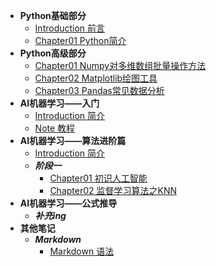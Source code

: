<!-- menu -->
* **Python基础部分**
    * [Introduction 前言](00.Python/README.md)
    * [Chapter01 Python简介](00.Python/chapter01.Python简介.md)
* **Python高级部分**
    * [Chapter01 Numpy对多维数组批量操作方法](01.Datascience/Datascience_1numpy.md)
    * [Chapter02 Matplotlib绘图工具](01.Datascience/Datascience_2matplotlib.md)
    * [Chapter03 Pandas常见数据分析](01.Datascience/Datascience_pandas.md)
* **AI机器学习——入门**
    * [Introduction 简介](02.AI_ML/README.md)
    * [Note 教程](02.AI_ML/ML.md)
* **AI机器学习——算法进阶篇**
    * [Introduction 简介](03.AI_ML_机器学习集训营/README.md)
    * ***阶段一***
      * [Chapter01 初识人工智能](./03.AI_ML_机器学习集训营/阶段1/Chapter01-初识人工智能/01.初识人工智能.md)
      * [Chapter02 监督学习算法之KNN](03.AI_ML_机器学习集训营/阶段1/Chapter01-初识人工智能/02.第一个监督学习算法KNN.md)
* **AI机器学习——公式推导**
    * ***补充ing***
* **其他笔记**
    * ***Markdown***
      * [Markdown 语法](./Others/Markdown笔记/HTML及markdown常用命令.md)
<!-- menu -->